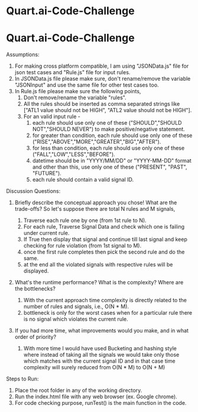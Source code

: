 # Quart.ai-Code-Challenge

# Quart.ai-Code-Challenge

Assumptions:
1. For making cross platform compatible, I am using "JSONData.js" file for json test cases and "Rule.js" file for input rules.
2. In JSONData.js file please make sure, don't rename/remove the variable "JSONInput" and use the same file for other test cases too.
3. In Rule.js file please make sure the following points,
	1. Don't remove/rename the variable "rules".
	2. All the rules should be inserted as comma separated strings like ["ATL1 value should not be HIGH", "ATL2 value should not be HIGH"].
	3. For an valid input rule -
		1. each rule should use only one of these ("SHOULD","SHOULD NOT","SHOULD NEVER") to make positive/negative statement.
		2. for greater than condition, each rule should use only one of these ("RISE","ABOVE","MORE","GREATER","BIG","AFTER").
		3. for less than condition, each rule should use only one of these ("FALL","LOW","LESS","BEFORE").
		4. datetime should be in "YYYY/MM/DD" or "YYYY-MM-DD" format and other than this, use only one of these ("PRESENT", "PAST", "FUTURE").
		5. each rule should contain a valid signal ID.


Discussion Questions:
1. Briefly describe the conceptual approach you chose! What are the trade-offs?
So let's suppose there are total N rules and M signals,
	1. Traverse each rule one by one (from 1st rule to N).
	2. For each rule, Traverse Signal Data and check which one is failing under current rule.
	3. If True then display that signal and continue till last signal and keep checking for rule violation (from 1st signal to M).
	4. once the first rule completes then pick the second rule and do the same.
	5. at the end all the violated signals with respective rules will be displayed.

2. What's the runtime performance? What is the complexity? Where are the bottlenecks?
	1. With the current approach time complexity is directly related to the number of rules and signals, i.e., O(N * M).
	2. bottleneck is only for the worst cases when for a particular rule there is no signal which violates the current rule.

3. If you had more time, what improvements would you make, and in what order of priority?
	1. With more time I would have used Bucketing and hashing style where instead of taking all the signals we would take only those which matches with the current signal ID and in that case time complexity will surely reduced from O(N * M) to O(N + M)


Steps to Run:
1. Place the root folder in any of the working directory.
2. Run the index.html file with any web browser (ex. Google chrome).
3. For code checking purpose, runTest() is the main function in the code.


